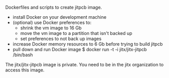 Dockerfiles and scripts to create jitpcb image.

- install Docker on your development machine
- (optional) use Docker preferences to:
  - shrink the vm image to 16 Gb
  - move the vm image to a partition that isn't backed up
  - set preferences to not back up images
- increase Docker memory resources to 6 Gb before trying to build jitpcb
- pull down and run Docker image
  $ docker run -t -i jitx/jitx-jitpcb /bin/bash

The jitx/jitx-jitpcb image is private. You need to be in the jitx organization to access this image.

